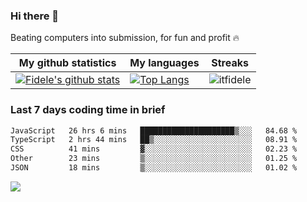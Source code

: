 ### Hi there 👋
<p>Beating computers into submission, for fun and profit 🔥</p>

|My github statistics|My languages|Streaks|
|-|-|-|
|[![Fidele's github stats](https://github-readme-stats.vercel.app/api?username=itfidele&count_private=true&show_icons=true&theme=dark&hide_title=true)](https://github.com/itfidele)|[![Top Langs](https://github-readme-stats.vercel.app/api/top-langs/?username=itfidele&show_icons=true&langs_count=10&theme=dark&layout=compact&hide_title=true)](https://github.com/itfidele)|![itfidele](https://github-readme-streak-stats.herokuapp.com/?user=itfidele&theme=dark)

### Last 7 days coding time in brief
<!--START_SECTION:waka-->

```txt
JavaScript   26 hrs 6 mins   █████████████████████▒░░░   84.68 %
TypeScript   2 hrs 44 mins   ██▒░░░░░░░░░░░░░░░░░░░░░░   08.91 %
CSS          41 mins         ▓░░░░░░░░░░░░░░░░░░░░░░░░   02.23 %
Other        23 mins         ▒░░░░░░░░░░░░░░░░░░░░░░░░   01.25 %
JSON         18 mins         ▒░░░░░░░░░░░░░░░░░░░░░░░░   01.02 %
```

<!--END_SECTION:waka-->

![](https://komarev.com/ghpvc/?username=itfidele)
